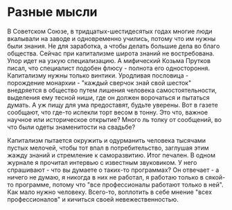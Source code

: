 #  Разные мысли
В Советском Союзе, в тридцатых-шестидесятых годах многие люди вкалывали на заводе и одновременно учились, потому что им нужны были знания. Не для заработка, а чтобы делать большие дела во благо общества. Сейчас при капитализме широта знаний не востребована. Упор идет на узкую специализацию. А мифический Козьма Прутков писал, что специалист подобен флюсу - полнота его одностороння. Капитализму нужны только винтики. Уродливая пословица - порождение монархии - "каждый сверчок знай свой шесток" внедряется в общество путем лишения человека самостоятельности, выделения ему тесной ниши, где он должен ворочаться и пытаться думать. А уж пищу для ума предоставят, будьте уверены. Вот в газете сообщают, что где-то испекли торт весом в тонну. Это что, важное научное или историческое открытие? Много ль толку от сообщений, во что были одеты знаменитости на свадьбе?

Капитализм пытается окружить и одурманить человека тысячами пустых мелочей, чтобы тот впал в потребительство, заглушая этим жажду знаний и стремление к саморазвитию. Итог печален. В одном журнале я прочитал интервью с известным звуковиком. У него спрашивают - что вы думаете о таких-то программах? Он отвечает - а ничего не думаю, я никогда в них не работал, я работаю только в сякой-то программе, потому что "все профессионалы работают только в ней". Как мало нужно человеку. Всего-то, воплотить в себе мнение "всех профессионалов" и кичиться своей невежественностью.